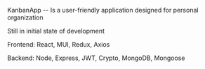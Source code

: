 KanbanApp
-- Is a user-friendly application designed for personal organization

Still in initial state of development

Frontend: React, MUI, Redux, Axios

Backend: Node, Express, JWT, Crypto, MongoDB, Mongoose
